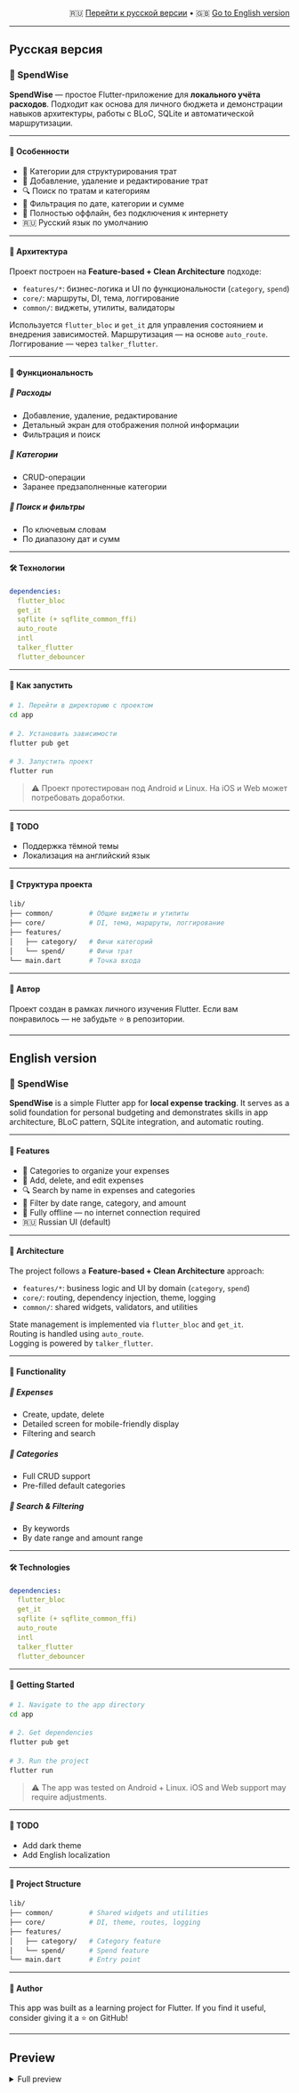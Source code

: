 <p align="right">
  🇷🇺 <a href="#русская-версия">Перейти к русской версии</a> • 🇬🇧 <a href="#english-version">Go to English version</a>
</p>


---

## Русская версия

### 📘 SpendWise

**SpendWise** — простое Flutter-приложение для **локального учёта расходов**. Подходит как основа для личного бюджета и демонстрации навыков архитектуры, работы с BLoC, SQLite и автоматической маршрутизации.

---

#### 🧠 Особенности

- 📂 Категории для структурирования трат  
- 📝 Добавление, удаление и редактирование трат  
- 🔍 Поиск по тратам и категориям  
- 📅 Фильтрация по дате, категории и сумме  
- 📱 Полностью оффлайн, без подключения к интернету  
- 🇷🇺 Русский язык по умолчанию  

---

#### 🧱 Архитектура

Проект построен на **Feature-based + Clean Architecture** подходе:

- `features/*`: бизнес-логика и UI по функциональности (`category`, `spend`)
- `core/`: маршруты, DI, тема, логгирование
- `common/`: виджеты, утилиты, валидаторы

Используется `flutter_bloc` и `get_it` для управления состоянием и внедрения зависимостей.
Маршрутизация — на основе `auto_route`.
Логгирование — через `talker_flutter`.

---

#### 📸 Функциональность

##### 💸 Расходы
- Добавление, удаление, редактирование
- Детальный экран для отображения полной информации
- Фильтрация и поиск

##### 📂 Категории
- CRUD-операции
- Заранее предзаполненные категории

##### 🔎 Поиск и фильтры
- По ключевым словам
- По диапазону дат и сумм

---

#### 🛠️ Технологии

```yaml
dependencies:
  flutter_bloc
  get_it
  sqflite (+ sqflite_common_ffi)
  auto_route
  intl
  talker_flutter
  flutter_debouncer
```

---

#### 🚀 Как запустить

```bash
# 1. Перейти в директорию с проектом
cd app

# 2. Установить зависимости
flutter pub get

# 3. Запустить проект
flutter run
```
> ⚠️ Проект протестирован под Android и Linux. На iOS и Web может потребовать доработки.

---

#### 🧭 TODO

- Поддержка тёмной темы
- Локализация на английский язык

---

#### 📂 Структура проекта

```bash
lib/
├── common/         # Общие виджеты и утилиты
├── core/           # DI, тема, маршруты, логгирование
├── features/
│   ├── category/   # Фичи категорий
│   └── spend/      # Фичи трат
└── main.dart       # Точка входа
```

---

#### 🤝 Автор

Проект создан в рамках личного изучения Flutter.
Если вам понравилось — не забудьте ⭐️ в репозитории.

---

## English version

### 📘 SpendWise

**SpendWise** is a simple Flutter app for **local expense tracking**. It serves as a solid foundation for personal budgeting and demonstrates skills in app architecture, BLoC pattern, SQLite integration, and automatic routing.

---

#### 🧠 Features

- 📂 Categories to organize your expenses  
- 📝 Add, delete, and edit expenses  
- 🔍 Search by name in expenses and categories  
- 📅 Filter by date range, category, and amount  
- 📱 Fully offline — no internet connection required  
- 🇷🇺 Russian UI (default)

---

#### 🧱 Architecture

The project follows a **Feature-based + Clean Architecture** approach:

- `features/*`: business logic and UI by domain (`category`, `spend`)
- `core/`: routing, dependency injection, theme, logging
- `common/`: shared widgets, validators, and utilities

State management is implemented via `flutter_bloc` and `get_it`.  
Routing is handled using `auto_route`.  
Logging is powered by `talker_flutter`.

---

#### 📸 Functionality

##### 💸 Expenses
- Create, update, delete
- Detailed screen for mobile-friendly display
- Filtering and search

##### 📂 Categories
- Full CRUD support
- Pre-filled default categories

##### 🔎 Search & Filtering
- By keywords
- By date range and amount range

---

#### 🛠️ Technologies

```yaml
dependencies:
  flutter_bloc
  get_it
  sqflite (+ sqflite_common_ffi)
  auto_route
  intl
  talker_flutter
  flutter_debouncer
```

---

#### 🚀 Getting Started

```bash
# 1. Navigate to the app directory
cd app

# 2. Get dependencies
flutter pub get

# 3. Run the project
flutter run
```
> ⚠️ The app was tested on Android + Linux. iOS and Web support may require adjustments.

---

#### 🧭 TODO

- Add dark theme
- Add English localization

---

#### 📂 Project Structure

```bash
lib/
├── common/         # Shared widgets and utilities
├── core/           # DI, theme, routes, logging
├── features/
│   ├── category/   # Category feature
│   └── spend/      # Spend feature
└── main.dart       # Entry point
```

---

#### 🤝 Author

This app was built as a learning project for Flutter.
If you find it useful, consider giving it a ⭐️ on GitHub!

---

## Preview

<details>
  <summary>Full preview</summary>
  <p align="center">
    <img src="assets/preview1.png" width="75%" style="margin:6px">
    <img src="assets/preview2.png" width="75%" style="margin:6px">
    <img src="assets/preview3.png" width="75%" style="margin:6px">
    <img src="assets/preview4.png" width="75%" style="margin:6px">
    <img src="assets/preview5.png" width="75%" style="margin:6px">
    <br>
    <img src="assets/preview6.png" width="50%" style="margin:6px">
    <img src="assets/preview7.png" width="50%" style="margin:6px">
    <img src="assets/preview8.png" width="50%" style="margin:6px">
    <img src="assets/preview9.png" width="50%" style="margin:6px">
    <img src="assets/preview10.png" width="50%" style="margin:6px">
  </p>
</details>